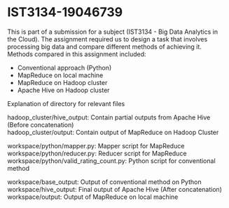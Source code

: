# IST3134-19046739
This is part of a submission for a subject (IST3134 - Big Data Analytics in the Cloud). The assignment required us to design a task that involves processing big data and compare different methods of achieving it. 
Methods compared in this assignment included:
- Conventional approach (Python)
- MapReduce on local machine
- MapReduce on Hadoop cluster
- Apache Hive on Hadoop cluster

Explanation of directory for relevant files

hadoop_cluster/hive_output: Contain partial outputs from Apache Hive (Before concatenation)  
hadoop_cluster/output: Contain output of MapReduce on Hadoop Cluster

workspace/python/mapper.py: Mapper script for MapReduce  
workspace/python/reducer.py: Reducer script for MapReduce  
workspace/python/valid_rating_count.py: Python script for conventional method  

workspace/base_output: Output of conventional method on Python  
workspace/hive_output: Final output of Apache Hive (After concatenation)  
workspace/output: Output of MapReduce on local machine  
